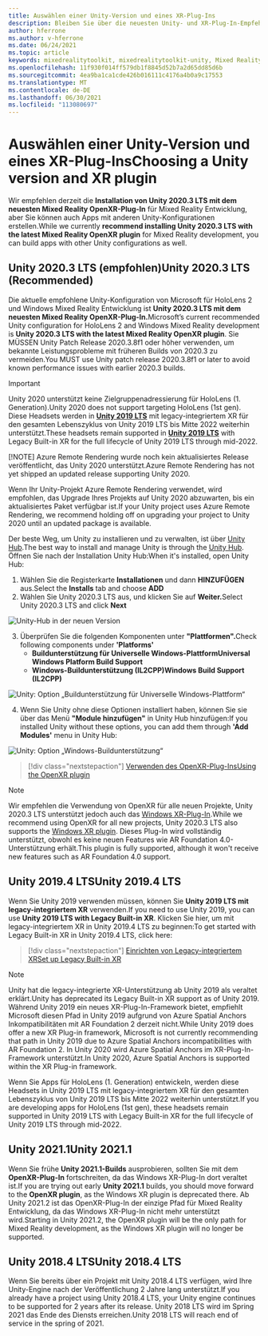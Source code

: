 ```yaml
---
title: Auswählen einer Unity-Version und eines XR-Plug-Ins
description: Bleiben Sie über die neuesten Unity- und XR-Plug-In-Empfehlungen für die HoloLens-Anwendungsentwicklung auf dem Laufenden.
author: hferrone
ms.author: v-hferrone
ms.date: 06/24/2021
ms.topic: article
keywords: mixedrealitytoolkit, mixedrealitytoolkit-unity, Mixed Reality-Headset, Windows Mixed Reality-Headset, Virtual Reality-Headset, Unity
ms.openlocfilehash: 11f930f014ff579db1f8845d52b7a2d65dd85d6b
ms.sourcegitcommit: 4ea9ba1ca1cde426b016111c4176a4b0a9c17553
ms.translationtype: MT
ms.contentlocale: de-DE
ms.lasthandoff: 06/30/2021
ms.locfileid: "113080697"
---
```

# <a name="choosing-a-unity-version-and-xr-plugin"></a><span data-ttu-id="1be17-104">Auswählen einer Unity-Version und eines XR-Plug-Ins</span><span class="sxs-lookup"><span data-stu-id="1be17-104">Choosing a Unity version and XR plugin</span></span>

<span data-ttu-id="1be17-105">Wir empfehlen derzeit die **Installation von Unity 2020.3 LTS mit dem neuesten Mixed Reality OpenXR-Plug-In** für Mixed Reality Entwicklung, aber Sie können auch Apps mit anderen Unity-Konfigurationen erstellen.</span><span class="sxs-lookup"><span data-stu-id="1be17-105">While we currently **recommend installing Unity 2020.3 LTS with the latest Mixed Reality OpenXR plugin** for Mixed Reality development, you can build apps with other Unity configurations as well.</span></span>

## <a name="unity-20203-lts-recommended"></a><span data-ttu-id="1be17-106">Unity 2020.3 LTS (empfohlen)</span><span class="sxs-lookup"><span data-stu-id="1be17-106">Unity 2020.3 LTS (Recommended)</span></span>

<span data-ttu-id="1be17-107">Die aktuelle empfohlene Unity-Konfiguration von Microsoft für HoloLens 2 und Windows Mixed Reality Entwicklung ist **Unity 2020.3 LTS mit dem neuesten Mixed Reality OpenXR-Plug-In.**</span><span class="sxs-lookup"><span data-stu-id="1be17-107">Microsoft’s current recommended Unity configuration for HoloLens 2 and Windows Mixed Reality development is **Unity 2020.3 LTS with the latest Mixed Reality OpenXR plugin**.</span></span> <span data-ttu-id="1be17-108">Sie MÜSSEN Unity Patch Release 2020.3.8f1 oder höher verwenden, um bekannte Leistungsprobleme mit früheren Builds von 2020.3 zu vermeiden.</span><span class="sxs-lookup"><span data-stu-id="1be17-108">You MUST use Unity patch release 2020.3.8f1 or later to avoid known performance issues with earlier 2020.3 builds.</span></span>

> [!IMPORTANT]
> <span data-ttu-id="1be17-109">Unity 2020 unterstützt keine Zielgruppenadressierung für HoloLens (1. Generation).</span><span class="sxs-lookup"><span data-stu-id="1be17-109">Unity 2020 does not support targeting HoloLens (1st gen).</span></span> <span data-ttu-id="1be17-110">Diese Headsets werden in **[Unity 2019 LTS](#unity-20194-lts)** mit legacy-integriertem XR für den gesamten Lebenszyklus von Unity 2019 LTS bis Mitte 2022 weiterhin unterstützt.</span><span class="sxs-lookup"><span data-stu-id="1be17-110">These headsets remain supported in **[Unity 2019 LTS](#unity-20194-lts)** with Legacy Built-in XR for the full lifecycle of Unity 2019 LTS through mid-2022.</span></span>
>
> [!NOTE]
> <span data-ttu-id="1be17-111">Azure Remote Rendering wurde noch kein aktualisiertes Release veröffentlicht, das Unity 2020 unterstützt.</span><span class="sxs-lookup"><span data-stu-id="1be17-111">Azure Remote Rendering has not yet shipped an updated release supporting Unity 2020.</span></span>
>
> <span data-ttu-id="1be17-112">Wenn Ihr Unity-Projekt Azure Remote Rendering verwendet, wird empfohlen, das Upgrade Ihres Projekts auf Unity 2020 abzuwarten, bis ein aktualisiertes Paket verfügbar ist.</span><span class="sxs-lookup"><span data-stu-id="1be17-112">If your Unity project uses Azure Remote Rendering, we recommend holding off on upgrading your project to Unity 2020 until an updated package is available.</span></span>

<span data-ttu-id="1be17-113">Der beste Weg, um Unity zu installieren und zu verwalten, ist über <a href="https://unity3d.com/get-unity/download" target="_blank">Unity Hub</a>.</span><span class="sxs-lookup"><span data-stu-id="1be17-113">The best way to install and manage Unity is through the <a href="https://unity3d.com/get-unity/download" target="_blank">Unity Hub</a>.</span></span> <span data-ttu-id="1be17-114">Öffnen Sie nach der Installation Unity Hub:</span><span class="sxs-lookup"><span data-stu-id="1be17-114">When it's installed, open Unity Hub:</span></span>

1. <span data-ttu-id="1be17-115">Wählen Sie die Registerkarte **Installationen** und dann **HINZUFÜGEN** aus.</span><span class="sxs-lookup"><span data-stu-id="1be17-115">Select the **Installs** tab and choose **ADD**</span></span>
2. <span data-ttu-id="1be17-116">Wählen Sie Unity 2020.3 LTS aus, und klicken Sie auf **Weiter.**</span><span class="sxs-lookup"><span data-stu-id="1be17-116">Select Unity 2020.3 LTS and click **Next**</span></span>

![Unity-Hub in der neuen Version](images/unity-hub-img-01.png)

3. <span data-ttu-id="1be17-118">Überprüfen Sie die folgenden Komponenten unter **"Plattformen".**</span><span class="sxs-lookup"><span data-stu-id="1be17-118">Check following components under **'Platforms'**</span></span>
    * <span data-ttu-id="1be17-119">**Buildunterstützung für Universelle Windows-Plattform**</span><span class="sxs-lookup"><span data-stu-id="1be17-119">**Universal Windows Platform Build Support**</span></span>
    * <span data-ttu-id="1be17-120">**Windows-Buildunterstützung (IL2CPP)**</span><span class="sxs-lookup"><span data-stu-id="1be17-120">**Windows Build Support (IL2CPP)**</span></span>

![Unity: Option „Buildunterstützung für Universelle Windows-Plattform“](../images/Unity_Install_Option_UWP.png)

4. <span data-ttu-id="1be17-122">Wenn Sie Unity ohne diese Optionen installiert haben, können Sie sie über das Menü **"Module hinzufügen"** in Unity Hub hinzufügen:</span><span class="sxs-lookup"><span data-stu-id="1be17-122">If you installed Unity without these options, you can add them through **'Add Modules'** menu in Unity Hub:</span></span>

![Unity: Option „Windows-Buildunterstützung“](../images/Unity_Install_Option_UWP2.png)

> [!div class="nextstepaction"]
> [<span data-ttu-id="1be17-124">Verwenden des OpenXR-Plug-Ins</span><span class="sxs-lookup"><span data-stu-id="1be17-124">Using the OpenXR plugin</span></span>](/windows/mixed-reality/develop/unity/xr-project-setup?tabs=openxr)

> [!NOTE]
> <span data-ttu-id="1be17-125">Wir empfehlen die Verwendung von OpenXR für alle neuen Projekte, Unity 2020.3 LTS unterstützt jedoch auch das [Windows XR-Plug-In](/windows/mixed-reality/develop/unity/xr-project-setup?tabs=windowsxr).</span><span class="sxs-lookup"><span data-stu-id="1be17-125">While we recommend using OpenXR for all new projects, Unity 2020.3 LTS also supports the [Windows XR plugin](/windows/mixed-reality/develop/unity/xr-project-setup?tabs=windowsxr).</span></span> <span data-ttu-id="1be17-126">Dieses Plug-In wird vollständig unterstützt, obwohl es keine neuen Features wie AR Foundation 4.0-Unterstützung erhält.</span><span class="sxs-lookup"><span data-stu-id="1be17-126">This plugin is fully supported, although it won't receive new features such as AR Foundation 4.0 support.</span></span>

## <a name="unity-20194-lts"></a><span data-ttu-id="1be17-127">Unity 2019.4 LTS</span><span class="sxs-lookup"><span data-stu-id="1be17-127">Unity 2019.4 LTS</span></span>

<span data-ttu-id="1be17-128">Wenn Sie Unity 2019 verwenden müssen, können Sie **Unity 2019 LTS mit legacy-integriertem XR** verwenden.</span><span class="sxs-lookup"><span data-stu-id="1be17-128">If you need to use Unity 2019, you can use **Unity 2019 LTS with Legacy Built-in XR**.</span></span> <span data-ttu-id="1be17-129">Klicken Sie hier, um mit legacy-integriertem XR in Unity 2019.4 LTS zu beginnen:</span><span class="sxs-lookup"><span data-stu-id="1be17-129">To get started with Legacy Built-in XR in Unity 2019.4 LTS, click here:</span></span>

> [!div class="nextstepaction"]
> [<span data-ttu-id="1be17-130">Einrichten von Legacy-integriertem XR</span><span class="sxs-lookup"><span data-stu-id="1be17-130">Set up Legacy Built-in XR</span></span>](/windows/mixed-reality/develop/unity/xr-project-setup?tabs=legacy)

> [!NOTE]
> <span data-ttu-id="1be17-131">Unity hat die legacy-integrierte XR-Unterstützung ab Unity 2019 als veraltet erklärt.</span><span class="sxs-lookup"><span data-stu-id="1be17-131">Unity has deprecated its Legacy Built-in XR support as of Unity 2019.</span></span>  <span data-ttu-id="1be17-132">Während Unity 2019 ein neues XR-Plug-In-Framework bietet, empfiehlt Microsoft diesen Pfad in Unity 2019 aufgrund von Azure Spatial Anchors Inkompatibilitäten mit AR Foundation 2 derzeit nicht.</span><span class="sxs-lookup"><span data-stu-id="1be17-132">While Unity 2019 does offer a new XR Plug-in framework, Microsoft is not currently recommending that path in Unity 2019 due to Azure Spatial Anchors incompatibilities with AR Foundation 2.</span></span>  <span data-ttu-id="1be17-133">In Unity 2020 wird Azure Spatial Anchors im XR-Plug-In-Framework unterstützt.</span><span class="sxs-lookup"><span data-stu-id="1be17-133">In Unity 2020, Azure Spatial Anchors is supported within the XR Plug-in framework.</span></span>

<span data-ttu-id="1be17-134">Wenn Sie Apps für HoloLens (1. Generation) entwickeln, werden diese Headsets in Unity 2019 LTS mit legacy-integriertem XR für den gesamten Lebenszyklus von Unity 2019 LTS bis Mitte 2022 weiterhin unterstützt.</span><span class="sxs-lookup"><span data-stu-id="1be17-134">If you are developing apps for HoloLens (1st gen), these headsets remain supported in Unity 2019 LTS with Legacy Built-in XR for the full lifecycle of Unity 2019 LTS through mid-2022.</span></span>

## <a name="unity-20211"></a><span data-ttu-id="1be17-135">Unity 2021.1</span><span class="sxs-lookup"><span data-stu-id="1be17-135">Unity 2021.1</span></span>

<span data-ttu-id="1be17-136">Wenn Sie frühe **Unity 2021.1-Builds** ausprobieren, sollten Sie mit dem **OpenXR-Plug-In** fortschreiten, da das Windows XR-Plug-In dort veraltet ist.</span><span class="sxs-lookup"><span data-stu-id="1be17-136">If you are trying out early **Unity 2021.1** builds, you should move forward to the **OpenXR plugin**, as the Windows XR plugin is deprecated there.</span></span>  <span data-ttu-id="1be17-137">Ab Unity 2021.2 ist das OpenXR-Plug-In der einzige Pfad für Mixed Reality Entwicklung, da das Windows XR-Plug-In nicht mehr unterstützt wird.</span><span class="sxs-lookup"><span data-stu-id="1be17-137">Starting in Unity 2021.2, the OpenXR plugin will be the only path for Mixed Reality development, as the Windows XR plugin will no longer be supported.</span></span>

## <a name="unity-20184-lts"></a><span data-ttu-id="1be17-138">Unity 2018.4 LTS</span><span class="sxs-lookup"><span data-stu-id="1be17-138">Unity 2018.4 LTS</span></span>

<span data-ttu-id="1be17-139">Wenn Sie bereits über ein Projekt mit Unity 2018.4 LTS verfügen, wird Ihre Unity-Engine nach der Veröffentlichung 2 Jahre lang unterstützt.</span><span class="sxs-lookup"><span data-stu-id="1be17-139">If you already have a project using Unity 2018.4 LTS, your Unity engine continues to be supported for 2 years after its release.</span></span>  <span data-ttu-id="1be17-140">Unity 2018 LTS wird im Spring 2021 das Ende des Diensts erreichen.</span><span class="sxs-lookup"><span data-stu-id="1be17-140">Unity 2018 LTS will reach end of service in the spring of 2021.</span></span>
